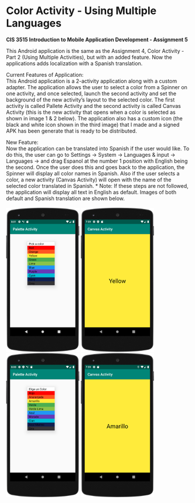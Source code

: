 # Color Activity - Using Multiple Languages

**CIS 3515 Introduction to Mobile Application Development - Assignment 5**

This Android application is the same as the Assignment 4, Color Activity - Part 2 (Using Multiple Activities), but 
with an added feature. Now the applications adds localization with a Spanish translation. 

Current Features of Application:
<br />
This Android application is a 2-activity application along with a custom adapter. The application allows the user to 
select a color from a Spinner on one activity, and once selected, launch the second activity and set the background 
of the new activity’s layout to the selected color. The first activity is called Pallete Activity and the second 
activity is called Canvas Activity (this is the new activity that opens when a color is selected as shown in image 
1 & 2 below). The application also has a custom icon (the black and white icon shown in the third image) that I made
and a signed APK has been generate that is ready to be distributed.

New Feature:
<br />
Now the application can be translated into Spanish if the user would like. To do this, the user can go to Settings ->
System -> Languages & input -> Languages -> and drag Espanol at the number 1 position with English being the second.
Once the user does this and goes back to the application, the Spinner will display all color names in Spanish. Also if
the user selects a color, a new activity (Canvas Activity) will open with the name of the selected color translated in
Spanish. * Note: If these steps are not followed, the application will display all text in English as default. Images of both
default and Spanish translation are shown below.
<br />
<br />
<img src="Images/Screenshot4.png" width="200"> <img src="Images/Screenshot1.png" width="200">  <img src="Images/Screenshot3.png" width="200"> <img src="Images/Screenshot2.png" width="200"> 
